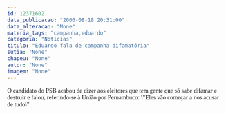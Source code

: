 ```yaml
---
id: 12371602
data_publicacao: "2006-08-18 20:31:00"
data_alteracao: "None"
materia_tags: "campanha,eduardo"
categoria: "Notícias"
titulo: "Eduardo fala de campanha difamatória"
sutia: "None"
chapeu: "None"
autor: "None"
imagem: "None"
---
```

<p><P><FONT face=Verdana>O candidato do PSB acabou de dizer aos eleitores que tem gente que só sabe difamar e destruir e falou, referindo-se à União por Pernambuco: \"Eles vão começar a nos acusar de tudo\".</FONT></P> </p>
